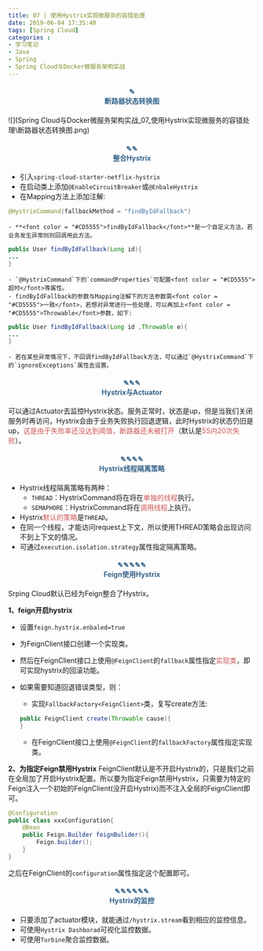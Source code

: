 ```yaml
---
title: 07 | 使用Hystrix实现微服务的容错处理
date: 2019-06-04 17:35:40
tags: [Spring Cloud]
categories :
- 学习笔记
- Java
- Spring
- Spring Cloud与Docker微服务架构实战
---
```


#### <center><font color = "#36648B">✎</font><br/><font color = "#36648B">断路器状态转换图</font></center>
![](Spring Cloud与Docker微服务架构实战_07_使用Hystrix实现微服务的容错处理\断路器状态转换图.png)


#### <center><font color = "#36648B">✎✎</font><br/><font color = "#36648B">整合Hystrix</font></center>
- 引入`spring-cloud-starter-netflix-hystrix`
- 在启动类上添加`@EnableCircuitBreaker`或`@EnbaleHystrix`
- 在Mapping方法上添加注解:
```java
@HystrixCommand(fallbackMethod = "findByIdFallback")
```

    - **<font color = "#CD5555">findByIdFallback</font>**是一个自定义方法，若业务发生异常则则回调用此方法。
```java
public User findByIdFallback(Long id){
...
}
```

    - `@HystrixCommand`下的`commandProperties`可配置<font color = "#CD5555">超时</font>等属性。
    - findByIdFallback的参数与Mapping注解下的方法参数需<font color = "#CD5555">一致</font>，若想对异常进行一些处理，可以再加上<font color = "#CD5555">Throwable</font>参数，如下:
```java
public User findByIdFallback(Long id ,Throwable e){
...
}
```
    - 若在某些异常情况下，不回调findByIdFallback方法，可以通过`@HystrixCommand`下的`ignoreExceptions`属性去设置。

#### <center><font color = "#36648B">✎✎✎</font><br/><font color = "#36648B">Hystrix与Actuator</font></center>

可以通过Actuator去监控Hystrix状态。服务正常时，状态是up，但是当我们关闭服务时再访问，Hystrix会由于业务失败执行回退逻辑，此时Hystrix的状态仍旧是up，<font color = "#CD5555">这是由于失败率还没达到阈值，断路器还未被打开</font>（默认是<font color = "#CD5555">5S内20次失败</font>）。


#### <center><font color = "#36648B">✎✎✎✎</font><br/><font color = "#36648B">Hystrix线程隔离策略</font></center>
- Hystrix线程隔离策略有两种：
  - `THREAD`：HystrixCommand将在将在<font color = "#CD5555">单独的线程</font>执行。
  - `SEMAPHORE`：HystrixCommand将在<font color = "#CD5555">调用线程</font>上执行。
- Hystrix<font color = "#CD5555">默认的策略</font>是`THREAD`。
- 在同一个线程，才能访问request上下文，所以使用THREAD策略会出现访问不到上下文的情况。
- 可通过`execution.isolation.strategy`属性指定隔离策略。

#### <center><font color = "#36648B">✎✎✎✎✎</font><br/><font color = "#36648B">Feign使用Hystrix</font></center>

Srping Cloud默认已经为Feign整合了Hystrix。

**1、feign开启hystrix**
- 设置`feign.hystrix.enbaled=true`
- 为FeignClient接口创建一个实现类。
- 然后在FeignClient接口上使用`@FeignClient`的`fallback`属性指定<font color = "#CD5555">实现类</font>，即可实现hystrix的回滚功能。

- 如果需要知道回退错误类型，则：
    - 实现`FallbackFactory<FeignClient>`类，复写create方法:
    ```java
    public FeignClient create(Throwable cause){
    }
    ```
    - 在FeignClient接口上使用`@FeignClient`的`fallbackFactory`属性指定实现类。

**2、为指定Feign禁用Hystrix**
FeignClient默认是不开启Hystrix的，只是我们之前在全局加了开启Hystrix配置。所以要为指定Feign禁用Hystrix，只需要为特定的Feign注入一个初始的FeignClient(没开启Hystrix)而不注入全局的FeignClient即可。
```java
@Configuration
public class xxxConfiguration{
    @Bean
    public Feign.Builder feignBulider(){
        Feign.builder();
    }
}
```
之后在FeignClient的`configuration`属性指定这个配置即可。

#### <center><font color = "#36648B">✎✎✎✎✎✎</font><br/><font color = "#36648B">Hystrix的监控</font></center>
- 只要添加了actuator模块，就能通过`/hystrix.stream`看到相应的监控信息。
- 可使用`Hystrix Dashborad`可视化监控数据。
- 可使用`Turbine`聚合监控数据。


